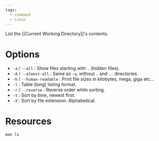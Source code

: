 ```yaml
---
tags:
  - command
  - Linux
---
```

List the [[Current Working Directory]]'s contents.
# Options
- `-a` / `--all` : Show files starting with `.` (hidden files).
- `-A` / `--almost-all` : Same as `-a`, without `.` and `..` directories.
- `-h` / `--human-readable` : Print file sizes in kilobytes, mega, giga etc...
- `-l` : Table (long) listing format.
- `-r`  / `--reverse` : Reverse order while sorting.
- `-t` : Sort by time, newest first.
- `-X` : Sort by file extension. Alphabetical.

# Resources
`man ls`